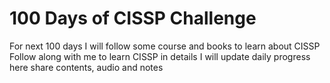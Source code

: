 # 100 Days of CISSP Challenge 
For next 100 days I will follow some course and books to learn about CISSP 
Follow along with me to learn CISSP in details 
I will update daily progress here share contents, audio and notes




